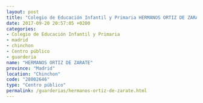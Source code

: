 ```yaml
---
layout: post
title: "Colegio de Educación Infantil y Primaria HERMANOS ORTIZ DE ZARATE"
date: 2017-09-20 20:57:05 +0200
categories:
- Colegio de Educación Infantil y Primaria
- madrid
- chinchon
- Centro público
- guarderia
name: "HERMANOS ORTIZ DE ZARATE"
province: "Madrid"
location: "Chinchon"
code: "28002646"
type: "Centro público"
permalink: /guarderias/hermanos-ortiz-de-zarate.html
---
```

